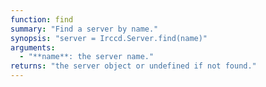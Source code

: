 ```yaml
---
function: find
summary: "Find a server by name."
synopsis: "server = Irccd.Server.find(name)"
arguments:
  - "**name**: the server name."
returns: "the server object or undefined if not found."
---
```

